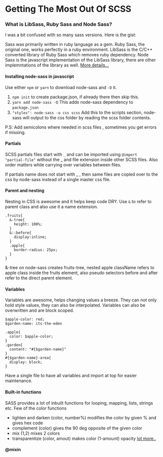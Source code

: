 # Getting The Most Out Of SCSS

### What is LibSass, Ruby Sass and Node Sass?

I was a bit confused with so many sass versions. Here is the gist: 

Sass was primarily written in ruby language as a gem. Ruby Sass, the original one, works perfectly in a ruby environment. LibSass is the C/C++ converted library of Ruby Sass which removes ruby dependency. Node Sass is the javascript implementation of the LibSass library, there are other implemntations of the library as well. [More details...](http://sassbreak.com/ruby-sass-libsass-differences/)

#### Installing node-sass in javascript

Use either `npm` or `yarn` to download node-sass and `-D` it.
1. `npm init` to create package.json, if already there then skip this.
2. `yarn add node-sass -D` This adds node-sass dependency to `package.json`
3. `"styles": node-sass -o css scss` Add this to the scripts section,  node-sass will output to the css folder by reading the scss folder contents.

P.S: Add semicolons where needed in scss files , sometimes you get errors if missing.

#### Partials

SCSS partials files start with `_` and can be imported using `@import "partial-file"` without the _ and file extension inside other SCSS files. Also order matters while carrying over variables between files. 

If partials name does not start with _ , then same files are copied over to the css by node-sass instead of a  single master css file.

#### Parent and nesting

Nesting in CSS is awesome and it helps keep code DRY. Use `&` to refer to parent class and also use it a name extension.
```
.fruits{
  &-tree{
    height: 100%;
  }
  &::before{
    display:inline;
  }
  .apple{
    border-radius: 25px;
  }
} 

```
&-tree on node-sass creates fruits-tree, nested apple className refers to apple class inside the fruits element, also pseudo selectors before and after refer to the direct parent element.

#### Variables

Variables are awesome, helps changing values a breeze. They can not only hold style values, they can also be interpolated. Variables can also be overwritten and are block scoped.
```
$apple-color: red;
$garden-name: its-the-eden

.apple{
  color: $apple-color;
}
.garden{
  content: "#{$garden-name}"
}
#{$garden-name}-area{
  display: block;
}
```
Have a single file to have all variables and import at top for easier maintenance.

#### Built-in functions
SASS provides a lot of inbuilt functions for looping, mapping, lists, strings etc. Few of the color functions
- lighten and darken (color, number%) modifies the color by given % and gives hex code
- complement (color) gives the 90 deg opposite of the given color
- mix (1,2) mixes 2 colors
- transparentize (color, amout) makes color (1-amount) opacity
[lot more..](http://sass-lang.com/documentation/Sass/Script/Functions.html)

#### @mixin

